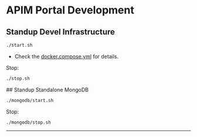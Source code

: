 # APIM Portal Development

## Standup Devel Infrastructure

````bash
./start.sh
````

  - Check the [docker.compose.yml](./docker.compose.yml) for details.

Stop:
````bash
./stop.sh
````

## Standup Standalone MongoDB

````bash
./mongodb/start.sh
````

Stop:
````bash
./mongodb/stop.sh
````

---
